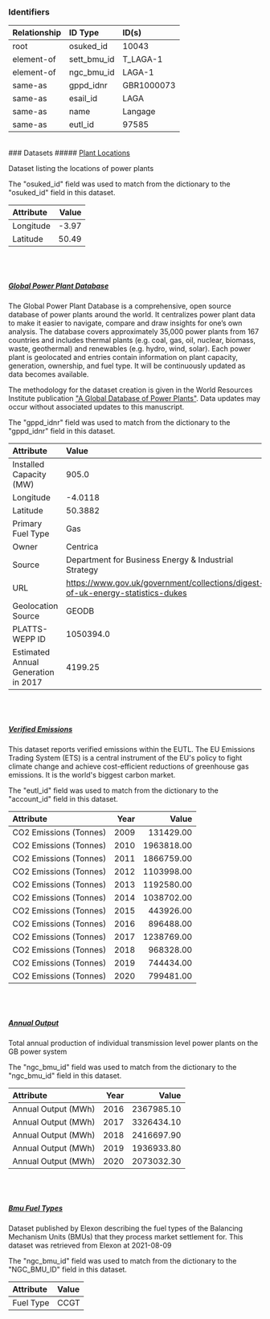 ### Identifiers

| Relationship   | ID Type     | ID(s)      |
|:---------------|:------------|:-----------|
| root           | osuked_id   | 10043      |
| element-of     | sett_bmu_id | T_LAGA-1   |
| element-of     | ngc_bmu_id  | LAGA-1     |
| same-as        | gppd_idnr   | GBR1000073 |
| same-as        | esail_id    | LAGA       |
| same-as        | name        | Langage    |
| same-as        | eutl_id     | 97585      |

<br>
### Datasets
##### <a href="https://raw.githubusercontent.com/OSUKED/Dictionary-Datasets/main/datasets/plant-locations/datapackage.json">Plant Locations</a>

Dataset listing the locations of power plants

The "osuked_id" field was used to match from the dictionary to the "osuked_id" field in this dataset.

| Attribute   |   Value |
|:------------|--------:|
| Longitude   |   -3.97 |
| Latitude    |   50.49 |

<br><br>
##### <a href="https://raw.githubusercontent.com/OSUKED/Dictionary-Datasets/main/datasets/global-power-plant-database/datapackage.json">Global Power Plant Database</a>

The Global Power Plant Database is a comprehensive, open source database of power plants around the world. It centralizes power plant data to make it easier to navigate, compare and draw insights for one’s own analysis. The database covers approximately 35,000 power plants from 167 countries and includes thermal plants (e.g. coal, gas, oil, nuclear, biomass, waste, geothermal) and renewables (e.g. hydro, wind, solar). Each power plant is geolocated and entries contain information on plant capacity, generation, ownership, and fuel type. It will be continuously updated as data becomes available. 

The methodology for the dataset creation is given in the World Resources Institute publication ["A Global Database of Power Plants"](https://www.wri.org/research/global-database-power-plants). Data updates may occur without associated updates to this manuscript.

The "gppd_idnr" field was used to match from the dictionary to the "gppd_idnr" field in this dataset.

| Attribute                           | Value                                                                          |
|:------------------------------------|:-------------------------------------------------------------------------------|
| Installed Capacity (MW)             | 905.0                                                                          |
| Longitude                           | -4.0118                                                                        |
| Latitude                            | 50.3882                                                                        |
| Primary Fuel Type                   | Gas                                                                            |
| Owner                               | Centrica                                                                       |
| Source                              | Department for Business Energy & Industrial Strategy                           |
| URL                                 | https://www.gov.uk/government/collections/digest-of-uk-energy-statistics-dukes |
| Geolocation Source                  | GEODB                                                                          |
| PLATTS-WEPP ID                      | 1050394.0                                                                      |
| Estimated Annual Generation in 2017 | 4199.25                                                                        |

<br><br>
##### <a href="https://raw.githubusercontent.com/OSUKED/Dictionary-Datasets/main/datasets/verified-emissions/datapackage.json">Verified Emissions</a>

This dataset reports verified emissions within the EUTL. The EU Emissions Trading System (ETS) is a central instrument of the EU's policy to fight climate change and achieve cost-efficient reductions of greenhouse gas emissions. It is the world's biggest carbon market.

The "eutl_id" field was used to match from the dictionary to the "account_id" field in this dataset.

| Attribute              |   Year |      Value |
|:-----------------------|-------:|-----------:|
| CO2 Emissions (Tonnes) |   2009 |  131429.00 |
| CO2 Emissions (Tonnes) |   2010 | 1963818.00 |
| CO2 Emissions (Tonnes) |   2011 | 1866759.00 |
| CO2 Emissions (Tonnes) |   2012 | 1103998.00 |
| CO2 Emissions (Tonnes) |   2013 | 1192580.00 |
| CO2 Emissions (Tonnes) |   2014 | 1038702.00 |
| CO2 Emissions (Tonnes) |   2015 |  443926.00 |
| CO2 Emissions (Tonnes) |   2016 |  896488.00 |
| CO2 Emissions (Tonnes) |   2017 | 1238769.00 |
| CO2 Emissions (Tonnes) |   2018 |  968328.00 |
| CO2 Emissions (Tonnes) |   2019 |  744434.00 |
| CO2 Emissions (Tonnes) |   2020 |  799481.00 |

<br><br>
##### <a href="https://raw.githubusercontent.com/OSUKED/Dictionary-Datasets/main/datasets/annual-output/datapackage.json">Annual Output</a>

Total annual production of individual transmission level power plants on the GB power system

The "ngc_bmu_id" field was used to match from the dictionary to the "ngc_bmu_id" field in this dataset.

| Attribute           |   Year |      Value |
|:--------------------|-------:|-----------:|
| Annual Output (MWh) |   2016 | 2367985.10 |
| Annual Output (MWh) |   2017 | 3326434.10 |
| Annual Output (MWh) |   2018 | 2416697.90 |
| Annual Output (MWh) |   2019 | 1936933.80 |
| Annual Output (MWh) |   2020 | 2073032.30 |

<br><br>
##### <a href="https://raw.githubusercontent.com/OSUKED/Dictionary-Datasets/main/datasets/bmu-fuel-types/datapackage.json">Bmu Fuel Types</a>

Dataset published by Elexon describing the fuel types of the Balancing Mechanism Units (BMUs) that they process market settlement for. This dataset was retrieved from Elexon at 2021-08-09

The "ngc_bmu_id" field was used to match from the dictionary to the "NGC_BMU_ID" field in this dataset.

| Attribute   | Value   |
|:------------|:--------|
| Fuel Type   | CCGT    |
